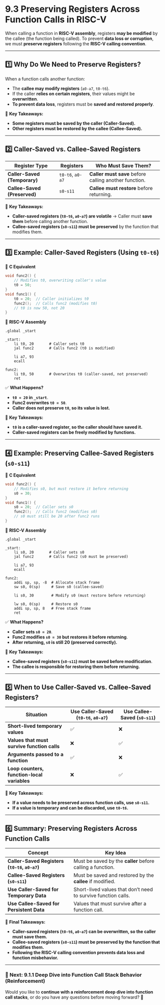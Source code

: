 # **9.3 Preserving Registers Across Function Calls in RISC-V**

When calling a function in **RISC-V assembly**, registers **may be modified** by the callee (the function being called). To prevent **data loss or corruption**, we must **preserve registers** following the **RISC-V calling convention**.

---

## **1️⃣ Why Do We Need to Preserve Registers?**

When a function calls another function:

- The **callee may modify registers** (`a0-a7`, `t0-t6`).
- If the caller **relies on certain registers**, their values might be **overwritten**.
- **To prevent data loss**, registers must be **saved and restored properly**.

📌 **Key Takeaways:**

- **Some registers must be saved by the caller (Caller-Saved).**
- **Other registers must be restored by the callee (Callee-Saved).**

---

## **2️⃣ Caller-Saved vs. Callee-Saved Registers**

|**Register Type**|**Registers**|**Who Must Save Them?**|
|---|---|---|
|**Caller-Saved (Temporary)**|`t0-t6`, `a0-a7`|**Caller must save** before calling another function.|
|**Callee-Saved (Preserved)**|`s0-s11`|**Callee must restore** before returning.|

📌 **Key Takeaways:**

- **Caller-saved registers (`t0-t6`, `a0-a7`) are volatile** → Caller must **save them** before calling another function.
- **Callee-saved registers (`s0-s11`) must be preserved** by the function that modifies them.

---

## **3️⃣ Example: Caller-Saved Registers (Using `t0-t6`)**

📌 **C Equivalent**

```c
void func2() {
    // Modifies t0, overwriting caller's value
    t0 = 50;
}
void func1() {
    t0 = 20;  // Caller initializes t0
    func2();  // Calls func2 (modifies t0)
    // t0 is now 50, not 20
}
```

📌 **RISC-V Assembly**

```assembly
.global _start

_start:
    li t0, 20       # Caller sets t0
    jal func2       # Calls func2 (t0 is modified)

    li a7, 93
    ecall

func2:
    li t0, 50       # Overwrites t0 (caller-saved, not preserved)
    ret
```

✅ **What Happens?**

- **`t0 = 20` in `_start`**.
- **Func2 overwrites `t0 = 50`**.
- **Caller does not preserve `t0`, so its value is lost.**

📌 **Key Takeaways:**

- **`t0` is a caller-saved register, so the caller should have saved it.**
- **Caller-saved registers can be freely modified by functions.**

---

## **4️⃣ Example: Preserving Callee-Saved Registers (`s0-s11`)**

📌 **C Equivalent**

```c
void func2() {
    // Modifies s0, but must restore it before returning
    s0 = 30;
}
void func1() {
    s0 = 20;  // Caller sets s0
    func2();  // Calls func2 (modifies s0)
    // s0 must still be 20 after func2 runs
}
```

📌 **RISC-V Assembly**

```assembly
.global _start

_start:
    li s0, 20       # Caller sets s0
    jal func2       # Calls func2 (s0 must be preserved)

    li a7, 93
    ecall

func2:
    addi sp, sp, -8  # Allocate stack frame
    sw s0, 0(sp)     # Save s0 (callee-saved)

    li s0, 30        # Modify s0 (must restore before returning)

    lw s0, 0(sp)     # Restore s0
    addi sp, sp, 8   # Free stack frame
    ret
```

✅ **What Happens?**

- **Caller sets `s0 = 20`**.
- **Func2 modifies `s0 = 30` but restores it before returning**.
- **After returning, `s0` is still 20 (preserved correctly).**

📌 **Key Takeaways:**

- **Callee-saved registers (`s0-s11`) must be saved before modification**.
- **The callee is responsible for restoring them before returning.**

---

## **5️⃣ When to Use Caller-Saved vs. Callee-Saved Registers?**

|**Situation**|**Use Caller-Saved (`t0-t6`, `a0-a7`)**|**Use Callee-Saved (`s0-s11`)**|
|---|---|---|
|**Short-lived temporary values**|✅|❌|
|**Values that must survive function calls**|❌|✅|
|**Arguments passed to a function**|✅|❌|
|**Loop counters, function-local variables**|❌|✅|

📌 **Key Takeaways:**

- **If a value needs to be preserved across function calls, use `s0-s11`.**
- **If a value is temporary and can be discarded, use `t0-t6`.**

---

## **6️⃣ Summary: Preserving Registers Across Function Calls**

|**Concept**|**Key Idea**|
|---|---|
|**Caller-Saved Registers (`t0-t6`, `a0-a7`)**|Must be saved by the **caller** before calling a function.|
|**Callee-Saved Registers (`s0-s11`)**|Must be saved and restored by the **callee** if modified.|
|**Use Caller-Saved for Temporary Data**|Short-lived values that don’t need to survive function calls.|
|**Use Callee-Saved for Persistent Data**|Values that must survive after a function call.|

📌 **Final Takeaways:**

- **Caller-saved registers (`t0-t6`, `a0-a7`) can be overwritten, so the caller must save them.**
- **Callee-saved registers (`s0-s11`) must be preserved by the function that modifies them.**
- **Following the RISC-V calling convention prevents data loss and function misbehavior.**

---

### **📌 Next: 9.1.1 Deep Dive into Function Call Stack Behavior (Reinforcement)**

Would you like to **continue with a reinforcement deep dive into function call stacks**, or do you have any questions before moving forward? 🚀